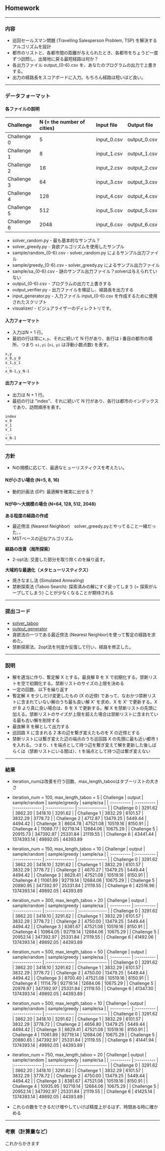 ## Homework
---
### 内容
* 巡回セールスマン問題 (Travelling Salesperson Problem, TSP) を解決するアルゴリズムを設計
* 都市のリストと、各都市間の距離が与えられたとき、各都市をちょうど一度ずつ訪問し、出発地に戻る最短経路は何か？
* 各出力ファイル output_{0-6}.csv を、あなたのプログラムの出力で上書きする。
* 出力の経路長をスコアボードに入力。もちろん経路は短いほど良い。
---
### データフォーマット
#### 各ファイルの説明
| Challenge   | N (= the number of cities) | Input file   | Output file  |
| :---------- | :------------------------- | :----------- | :----------- |
| Challenge 0 | 5                          | input_0.csv  | output_0.csv |
| Challenge 1 | 8                          | input_1.csv  | output_1.csv |
| Challenge 2 | 16                         | input_2.csv  | output_2.csv |
| Challenge 3 | 64                         | input_3.csv  | output_3.csv |
| Challenge 4 | 128                        | input_4.csv  | output_4.csv |
| Challenge 5 | 512                        | input_5.csv  | output_5.csv |
| Challenge 6 | 2048                       | input_6.csv  | output_6.csv |
* solver_random.py -  最も基本的なサンプル？
* solver_greedy.py - 貪欲アルゴリズムを使用したサンプル
* sample/random_{0-6}.csv - solver_random.py によるサンプル出力ファイル
* sample/greedy_{0-6}.csv - solver_greedy.py によるサンプル出力ファイル
* sample/sa_{0-6}.csv - 謎のサンプル出力ファイル？solverは与えられていない
* output_{0-6}.csv - プログラムの出力で上書きする
* output_verifier.py - 出力ファイルを検証し、経路長を出力する
* input_generator.py - 入力ファイル input_{0-6}.csv を作成するために使用されたスクリプト
* visualizer/ - ビジュアライザーのディレクトリです。

#### 入力フォーマット
* 入力はN + 1 行。
* 最初の行は常に`x,y`、それに続いて N 行があり、各行は i 番目の都市の場所、つまり `xi,yi` (`xi`, `yi` は浮動小数点数) を表す。
```python3[]
x,y
x_0,y_0
x_1,y_1
...
x_N-1,y_N-1
```
#### 出力フォーマット
* 出力は N + 1 行。
* 最初の行は "index"、それに続いて N 行があり、各行は都市のインデックスであり、訪問順序を表す。
```python3[]
index
v_0
v_1
v_1
...
v_N-1
```
---
### 方針
* Nの規模に応じて、最適なヒューリスティクスを考えたい。

#### Nが小さい場合 (N=5, 8, 16)
* 動的計画法 (DP): 最適解を確実に出せる？

#### Nが中〜大規模の場合 (N=64, 128, 512, 2048)
**ある程度の経路の作成**
* 最近傍法 (Nearest Neighbor)　solver_greedy.pyとやってること一緒だった、、
* MSTベースの近似アルゴリズム

**経路の改善（局所探索）**
* 2-opt法: 交差した部分を取り除くのを繰り返す。

**大域的な最適化（メタヒューリスティクス）**
* 焼きなまし法 (Simulated Annealing)
* 禁断探索法 (Taboo Search): 探索済みの解にすぐ戻ってしまう (= 探索がループしてしまう) ことが少なくなることが期待される
---
### 提出コード
* [solver_taboo](https://github.com/nzhzxnk/STEP/blob/main/week5_homework/solver_taboo.py)　
* [output_generator](https://github.com/nzhzxnk/STEP/blob/main/week5_homework/output_generator.py)
* 貪欲法の一つである最近傍法 (Nearest Neighbor)を使って暫定の経路を求めた。
* 禁断探索法、2opt法を何度か反復して行い、経路を修正した。
---
### 説明
* 解を適当に作り、暫定解 X とする。最良解 B を X で初期化する。禁断リストを空で初期化する。禁断リストのサイズの上限を決める
* 一定の回数、以下を繰り返す
* 暫定解 X を少しだけ変更したもの (X の近傍) であって、なおかつ禁断リストに含まれていない解のうち最も良い解 X' を求め、X を X' で更新する。X が B より真に良い場合は、B を X で更新する。解 X を禁断リストの先頭に加える。禁断リストのサイズが上限を超えた場合は禁断リストに含まれている最も古い解を削除する
* 最良解 B を解として出力する
* 巡回路 X に含まれる 2 本の辺を繋ぎ変えたものを X の近傍とする
* 禁断リストには繋ぎ変えた辺の端点のうち巡回路 X の先頭に最も近い都市 t を入れる。つまり、t を端点として持つ辺を繋ぎ変えて解を更新した後しばらくは（禁断リストにいる間は）、t を端点として持つ辺は繋ぎ変えない
---
### 結果
* iteration_numは改善を行う回数、max_length_tabooはタブーリストの大きさ
* iteration_num = 100, max_length_taboo = 5
| Challenge   | output      | sample/random   | sample/greedy   | sample/sa       |
| :---------- | :---------- | :-------------- | :-------------- | :-------------- |
| Challenge 0 | 3291.62     | 3862.20         | 3418.10         | 3291.62         |
| Challenge 1 | 3832.29     | 6101.57         | 3832.29         | 3778.72         |
| Challenge 2 | 4712.87     | 13479.25        | 5449.44         | 4494.42         |
| Challenge 3 | 8604.78     | 47521.08        | 10519.16        | 8150.91         |
| Challenge 4 | 11089.77    | 92719.14        | 12684.06        | 10675.29        |
| Challenge 5 | 20915.73    | 347392.97       | 25331.84        | 21119.55        |
| Challenge 6 | 43441.44    | 1374393.14      | 49892.05        | 44393.89 

* iteration_num = 150, max_length_taboo = 10
| Challenge   | output      | sample/random   | sample/greedy   | sample/sa       |
| :---------- | :---------- | :-------------- | :-------------- | :-------------- |
| Challenge 0 | 3291.62     | 3862.20         | 3418.10         | 3291.62         |
| Challenge 1 | 3832.29     | 6101.57         | 3832.29         | 3778.72         |
| Challenge 2 | 4670.27     | 13479.25        | 5449.44         | 4494.42         |
| Challenge 3 | 8629.41     | 47521.08        | 10519.16        | 8150.91         |
| Challenge 4 | 11061.89    | 92719.14        | 12684.06        | 10675.29        |
| Challenge 5 | 20880.95    | 347392.97       | 25331.84        | 21119.55        |
| Challenge 6 | 42516.96    | 1374393.14      | 49892.05        | 44393.89  

* iteration_num = 300, max_length_taboo = 20
| Challenge   | output      | sample/random   | sample/greedy   | sample/sa       |
| :---------- | :---------- | :-------------- | :-------------- | :-------------- |
| Challenge 0 | 3291.62     | 3862.20         | 3418.10         | 3291.62         |
| Challenge 1 | 3832.29     | 6101.57         | 3832.29         | 3778.72         |
| Challenge 2 | 4750.00     | 13479.25        | 5449.44         | 4494.42         |
| Challenge 3 | 8381.67     | 47521.08        | 10519.16        | 8150.91         |
| Challenge 4 | 10964.05    | 92719.14        | 12684.06        | 10675.29        |
| Challenge 5 | 20952.14    | 347392.97       | 25331.84        | 21119.55        |
| Challenge 6 | 41492.06    | 1374393.14      | 49892.05        | 44393.89 

* iteration_num = 500, max_length_taboo = 50
| Challenge   | output      | sample/random   | sample/greedy   | sample/sa       |
| :---------- | :---------- | :-------------- | :-------------- | :-------------- |
| Challenge 0 | 3291.62     | 3862.20         | 3418.10         | 3291.62         |
| Challenge 1 | 3832.29     | 6101.57         | 3832.29         | 3778.72         |
| Challenge 2 | 4750.00     | 13479.25        | 5449.44         | 4494.42         |
| Challenge 3 | 8700.40     | 47521.08        | 10519.16        | 8150.91         |
| Challenge 4 | 11114.79    | 92719.14        | 12684.06        | 10675.29        |
| Challenge 5 | 20978.97    | 347392.97       | 25331.84        | 21119.55        |
| Challenge 6 | 41347.30    | 1374393.14      | 49892.05        | 44393.89        |

* iteration_num = 500, max_length_taboo = 10
| Challenge   | output      | sample/random   | sample/greedy   | sample/sa       |
| :---------- | :---------- | :-------------- | :-------------- | :-------------- |
| Challenge 0 | 3291.62     | 3862.20         | 3418.10         | 3291.62         |
| Challenge 1 | 3832.29     | 6101.57         | 3832.29         | 3778.72         |
| Challenge 2 | 4656.80     | 13479.25        | 5449.44         | 4494.42         |
| Challenge 3 | 8629.41     | 47521.08        | 10519.16        | 8150.91         |
| Challenge 4 | 11061.89    | 92719.14        | 12684.06        | 10675.29        |
| Challenge 5 | 20880.65    | 347392.97       | 25331.84        | 21119.55        |
| Challenge 6 | 41441.94    | 1374393.14      | 49892.05        | 44393.89        |

* iteration_num = 750, max_length_taboo = 20
| Challenge   | output      | sample/random   | sample/greedy   | sample/sa       |
| :---------- | :---------- | :-------------- | :-------------- | :-------------- |
| Challenge 0 | 3291.62     | 3862.20         | 3418.10         | 3291.62         |
| Challenge 1 | 3832.29     | 6101.57         | 3832.29         | 3778.72         |
| Challenge 2 | 4750.00     | 13479.25        | 5449.44         | 4494.42         |
| Challenge 3 | 8381.67     | 47521.08        | 10519.16        | 8150.91         |
| Challenge 4 | 10935.95    | 92719.14        | 12684.06        | 10675.29        |
| Challenge 5 | 20952.14    | 347392.97       | 25331.84        | 21119.55         |
| Challenge 6 | 41425.14    | 1374393.14      | 49892.05        | 44393.89        |

* これらの数をできるだけ増やしていけば精度上がるはず、時間ある時に確かめる

---
### 考察（計算量など）
これからかきます
